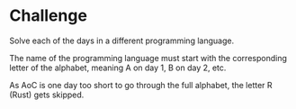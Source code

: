 # Challenge
Solve each of the days in a different programming language.

The name of the programming language must start with the corresponding letter of the alphabet,
meaning A on day 1, B on day 2, etc.

As AoC is one day too short to go through the full alphabet, the letter R (Rust) gets skipped.
